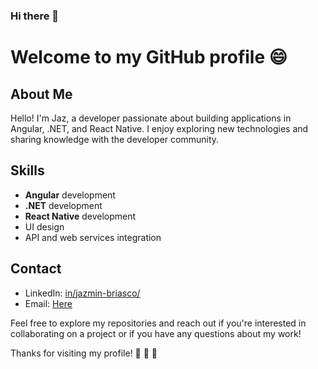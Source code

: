 ### Hi there 👋
# Welcome to my GitHub profile 😄

## About Me
Hello! I'm Jaz, a developer passionate about building applications in Angular, .NET, and React Native. I enjoy exploring new technologies and sharing knowledge with the developer community.

## Skills
- **Angular** development
- **.NET** development
- **React Native** development
- UI design
- API and web services integration

## Contact
- LinkedIn: [in/jazmin-briasco/]((https://www.linkedin.com/in/jazmin-briasco/))
- Email: [Here](mailto:briascojazmin@email.com)

Feel free to explore my repositories and reach out if you're interested in collaborating on a project or if you have any questions about my work!

Thanks for visiting my profile! 💜 💜 💜 
<!--
**JazminBriasco/JazminBriasco** is a ✨ _special_ ✨ repository because its `README.md` (this file) appears on your GitHub profile.

Here are some ideas to get you started:

- 🔭 I’m currently working on ...
- 🌱 I’m currently learning ...
- 👯 I’m looking to collaborate on ...
- 🤔 I’m looking for help with ...
- 💬 Ask me about ...
- 📫 How to reach me: ...
- 😄 Pronouns: ...
- ⚡ Fun fact: ...
-->
